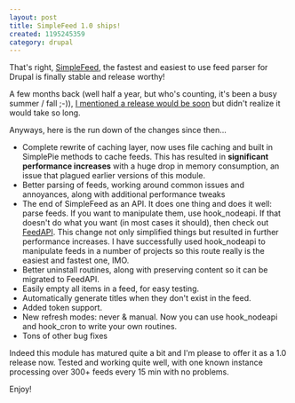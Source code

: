 ```yaml
--- 
layout: post
title: SimpleFeed 1.0 ships!
created: 1195245359
category: drupal
---
```

That's right, <a href="http://drupal.org/project/simplefeed">SimpleFeed</a>, the fastest and easiest to use feed parser for Drupal is finally stable and release worthy!

A few months back (well half a year, but who's counting, it's been a busy summer / fall ;-)), <a href="http://tedserbinski.com/drupal/simplefeed-1-0-ships/">I mentioned a release would be soon</a> but didn't realize it would take so long.

Anyways, here is the run down of the changes since then...

<ul>
<li>Complete rewrite of caching layer, now uses file caching and built in SimplePie methods to cache feeds. This has resulted in <strong>significant performance increases</strong> with a huge drop in memory consumption, an issue that plagued earlier versions of this module.</li>
<li>Better parsing of feeds, working around common issues and annoyances, along with additional performance tweaks</li>
<li>The end of SimpleFeed as an API. It does one thing and does it well: parse feeds. If you want to manipulate them, use hook_nodeapi. If that doesn't do what you want (in most cases it should), then check out <a href="http://drupal.org/project/feedapi">FeedAPI</a>. This change not only simplified things but resulted in further performance increases. I have successfully used hook_nodeapi to manipulate feeds in a number of projects so this route really is the easiest and fastest one, IMO.</li>
<li>Better uninstall routines, along with preserving content so it can be migrated to FeedAPI.</li>
<li>Easily empty all items in a feed, for easy testing.</li>
<li>Automatically generate titles when they don't exist in the feed.</li>
<li>Added token support.</li>
<li>New refresh modes: never & manual. Now you can use hook_nodeapi and hook_cron to write your own routines.</li>
<li>Tons of other bug fixes</li>
</ul>

Indeed this module has matured quite a bit and I'm please to offer it as a 1.0 release now. Tested and working quite well, with one known instance processing over 300+ feeds every 15 min with no problems.

Enjoy!
